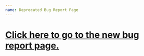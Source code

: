 ```yaml
---
name: Deprecated Bug Report Page
---
```


# [Click here to go to the new bug report page.](https://github.com/Fiserv/Support/issues/new?assignees=&labels=bug&projects=&template=bug.yml)
